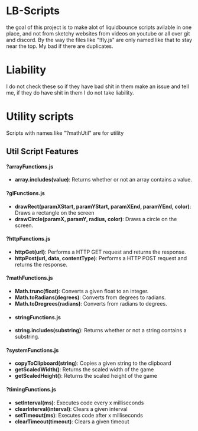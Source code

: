 # LB-Scripts
the goal of this project is to make alot of liquidbounce scripts avilable in one place, and not from sketchy websites from videos on youtube or all over git and discord.
By the way the files like "!fly.js"  are only named like that to stay near the top. My bad if there are duplicates.
# Liability 
I do not check these so if they have bad shit in them make an issue and tell me, if they do have shit in them I do not take liability.
# Utility scripts
Scripts with names like "?mathUtil" are for utility
  
  ## Util Script Features
#### ?arrayFunctions.js
* **array.includes(value)**: Returns whether or not an array contains a value.

#### ?glFunctions.js
* **drawRect(paramXStart, paramYStart, paramXEnd, paramYEnd, color)**: Draws a rectangle on the screen
* **drawCircle(paramX, paramY, radius, color)**: Draws a circle on the screen.
#### ?httpFunctions.js
* **httpGet(url)**: Performs a HTTP GET request and returns the response.
* **httpPost(url, data, contentType)**: Performs a HTTP POST request and returns the response.

#### ?mathFunctions.js
* **Math.trunc(float)**: Converts a given float to an integer.
* **Math.toRadians(degrees)**: Converts from degrees to radians.
* **Math.toDregrees(radians)**: Converts from radians to degrees.
* #### stringFunctions.js
* **string.includes(substring)**: Returns whether or not a string contains a substring.

#### ?systemFunctions.js
* **copyToClipboard(string)**: Copies a given string to the clipboard
* **getScaledWidth()**: Returns the scaled width of the game
* **getScaledHeight()**: Returns the scaled height of the game

#### ?timingFunctions.js
* **setInterval(ms)**: Executes code every x milliseconds
* **clearInterval(interval)**: Clears a given interval
* **setTimeout(ms)**: Executes code after x milliseconds
* **clearTimeout(timeout)**: Clears a given timeout

